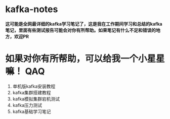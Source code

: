 # kafka-notes
**这可能是全网最详细的kafka学习笔记了，这是我在工作期间学习和总结的kafka笔记，里面有些测试报告可能会对你有所帮助。如果笔记有什么不足和错误的地方，欢迎PR**  
# 如果对你有所帮助，可以给我一个小星星嘛！ QAQ
1. 单机版kafka安装教程
2. kafka集群搭建教程
3. kafka模拟集群宕机测试
4. kafka压力测试
5. kafka基础学习笔记
